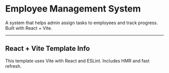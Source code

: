 # Employee Management System

A system that helps admin assign tasks to employees and track progress. Built with React + Vite.

---

## React + Vite Template Info

This template uses Vite with React and ESLint. Includes HMR and fast refresh.